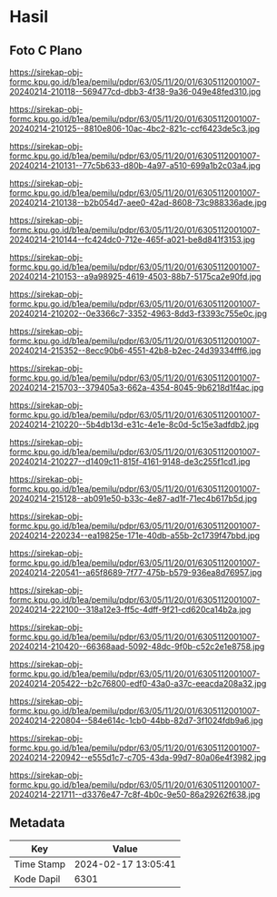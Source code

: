 # Hasil

## Foto C Plano

https://sirekap-obj-formc.kpu.go.id/b1ea/pemilu/pdpr/63/05/11/20/01/6305112001007-20240214-210118--569477cd-dbb3-4f38-9a36-049e48fed310.jpg

https://sirekap-obj-formc.kpu.go.id/b1ea/pemilu/pdpr/63/05/11/20/01/6305112001007-20240214-210125--8810e806-10ac-4bc2-821c-ccf6423de5c3.jpg

https://sirekap-obj-formc.kpu.go.id/b1ea/pemilu/pdpr/63/05/11/20/01/6305112001007-20240214-210131--77c5b633-d80b-4a97-a510-699a1b2c03a4.jpg

https://sirekap-obj-formc.kpu.go.id/b1ea/pemilu/pdpr/63/05/11/20/01/6305112001007-20240214-210138--b2b054d7-aee0-42ad-8608-73c988336ade.jpg

https://sirekap-obj-formc.kpu.go.id/b1ea/pemilu/pdpr/63/05/11/20/01/6305112001007-20240214-210144--fc424dc0-712e-465f-a021-be8d841f3153.jpg

https://sirekap-obj-formc.kpu.go.id/b1ea/pemilu/pdpr/63/05/11/20/01/6305112001007-20240214-210153--a9a98925-4619-4503-88b7-5175ca2e90fd.jpg

https://sirekap-obj-formc.kpu.go.id/b1ea/pemilu/pdpr/63/05/11/20/01/6305112001007-20240214-210202--0e3366c7-3352-4963-8dd3-f3393c755e0c.jpg

https://sirekap-obj-formc.kpu.go.id/b1ea/pemilu/pdpr/63/05/11/20/01/6305112001007-20240214-215352--8ecc90b6-4551-42b8-b2ec-24d39334fff6.jpg

https://sirekap-obj-formc.kpu.go.id/b1ea/pemilu/pdpr/63/05/11/20/01/6305112001007-20240214-215703--379405a3-662a-4354-8045-9b6218d1f4ac.jpg

https://sirekap-obj-formc.kpu.go.id/b1ea/pemilu/pdpr/63/05/11/20/01/6305112001007-20240214-210220--5b4db13d-e31c-4e1e-8c0d-5c15e3adfdb2.jpg

https://sirekap-obj-formc.kpu.go.id/b1ea/pemilu/pdpr/63/05/11/20/01/6305112001007-20240214-210227--d1409c11-815f-4161-9148-de3c255f1cd1.jpg

https://sirekap-obj-formc.kpu.go.id/b1ea/pemilu/pdpr/63/05/11/20/01/6305112001007-20240214-215128--ab091e50-b33c-4e87-ad1f-71ec4b617b5d.jpg

https://sirekap-obj-formc.kpu.go.id/b1ea/pemilu/pdpr/63/05/11/20/01/6305112001007-20240214-220234--ea19825e-171e-40db-a55b-2c1739f47bbd.jpg

https://sirekap-obj-formc.kpu.go.id/b1ea/pemilu/pdpr/63/05/11/20/01/6305112001007-20240214-220541--a65f8689-7f77-475b-b579-936ea8d76957.jpg

https://sirekap-obj-formc.kpu.go.id/b1ea/pemilu/pdpr/63/05/11/20/01/6305112001007-20240214-222100--318a12e3-ff5c-4dff-9f21-cd620ca14b2a.jpg

https://sirekap-obj-formc.kpu.go.id/b1ea/pemilu/pdpr/63/05/11/20/01/6305112001007-20240214-210420--66368aad-5092-48dc-9f0b-c52c2e1e8758.jpg

https://sirekap-obj-formc.kpu.go.id/b1ea/pemilu/pdpr/63/05/11/20/01/6305112001007-20240214-205422--b2c76800-edf0-43a0-a37c-eeacda208a32.jpg

https://sirekap-obj-formc.kpu.go.id/b1ea/pemilu/pdpr/63/05/11/20/01/6305112001007-20240214-220804--584e614c-1cb0-44bb-82d7-3f1024fdb9a6.jpg

https://sirekap-obj-formc.kpu.go.id/b1ea/pemilu/pdpr/63/05/11/20/01/6305112001007-20240214-220942--e555d1c7-c705-43da-99d7-80a06e4f3982.jpg

https://sirekap-obj-formc.kpu.go.id/b1ea/pemilu/pdpr/63/05/11/20/01/6305112001007-20240214-221711--d3376e47-7c8f-4b0c-9e50-86a29262f638.jpg


## Metadata

| Key        | Value               |
| ---------- | ------------------- |
| Time Stamp | 2024-02-17 13:05:41 |
| Kode Dapil | 6301                |



